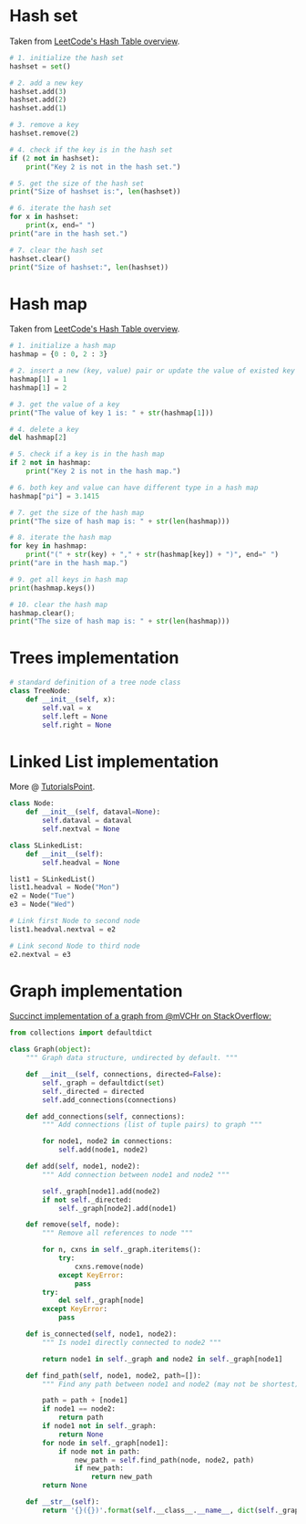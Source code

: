 
# Hash set

Taken from [LeetCode's Hash Table overview](https://leetcode.com/explore/learn/card/hash-table/183/combination-with-other-algorithms/1130/).

```python
# 1. initialize the hash set
hashset = set() 

# 2. add a new key
hashset.add(3)
hashset.add(2)
hashset.add(1)

# 3. remove a key
hashset.remove(2)

# 4. check if the key is in the hash set
if (2 not in hashset):
    print("Key 2 is not in the hash set.")

# 5. get the size of the hash set
print("Size of hashset is:", len(hashset)) 

# 6. iterate the hash set
for x in hashset:
    print(x, end=" ")
print("are in the hash set.")

# 7. clear the hash set
hashset.clear()                         
print("Size of hashset:", len(hashset))
```

# Hash map

Taken from [LeetCode's Hash Table overview](https://leetcode.com/explore/learn/card/hash-table/184/comparison-with-other-data-structures/1129/).

```python
# 1. initialize a hash map
hashmap = {0 : 0, 2 : 3}

# 2. insert a new (key, value) pair or update the value of existed key
hashmap[1] = 1
hashmap[1] = 2

# 3. get the value of a key
print("The value of key 1 is: " + str(hashmap[1]))

# 4. delete a key
del hashmap[2]

# 5. check if a key is in the hash map
if 2 not in hashmap:
    print("Key 2 is not in the hash map.")

# 6. both key and value can have different type in a hash map
hashmap["pi"] = 3.1415

# 7. get the size of the hash map
print("The size of hash map is: " + str(len(hashmap)))

# 8. iterate the hash map
for key in hashmap:
    print("(" + str(key) + "," + str(hashmap[key]) + ")", end=" ")
print("are in the hash map.")

# 9. get all keys in hash map
print(hashmap.keys())

# 10. clear the hash map
hashmap.clear();
print("The size of hash map is: " + str(len(hashmap)))
```

# Trees implementation

```python
# standard definition of a tree node class
class TreeNode:
    def __init__(self, x):
        self.val = x
        self.left = None
        self.right = None
```

# Linked List implementation

More @ [TutorialsPoint](https://www.tutorialspoint.com/python/python_linked_lists.htm).

```python
class Node:
    def __init__(self, dataval=None):
        self.dataval = dataval
        self.nextval = None

class SLinkedList:
    def __init__(self):
        self.headval = None

list1 = SLinkedList()
list1.headval = Node("Mon")
e2 = Node("Tue")
e3 = Node("Wed")

# Link first Node to second node
list1.headval.nextval = e2

# Link second Node to third node
e2.nextval = e3
```

# Graph implementation

[Succinct implementation of a graph from @mVCHr on StackOverflow:](https://stackoverflow.com/a/30747003)

```python
from collections import defaultdict

class Graph(object):
    """ Graph data structure, undirected by default. """

    def __init__(self, connections, directed=False):
        self._graph = defaultdict(set)
        self._directed = directed
        self.add_connections(connections)

    def add_connections(self, connections):
        """ Add connections (list of tuple pairs) to graph """

        for node1, node2 in connections:
            self.add(node1, node2)

    def add(self, node1, node2):
        """ Add connection between node1 and node2 """

        self._graph[node1].add(node2)
        if not self._directed:
            self._graph[node2].add(node1)

    def remove(self, node):
        """ Remove all references to node """

        for n, cxns in self._graph.iteritems():
            try:
                cxns.remove(node)
            except KeyError:
                pass
        try:
            del self._graph[node]
        except KeyError:
            pass

    def is_connected(self, node1, node2):
        """ Is node1 directly connected to node2 """

        return node1 in self._graph and node2 in self._graph[node1]

    def find_path(self, node1, node2, path=[]):
        """ Find any path between node1 and node2 (may not be shortest) """

        path = path + [node1]
        if node1 == node2:
            return path
        if node1 not in self._graph:
            return None
        for node in self._graph[node1]:
            if node not in path:
                new_path = self.find_path(node, node2, path)
                if new_path:
                    return new_path
        return None

    def __str__(self):
        return '{}({})'.format(self.__class__.__name__, dict(self._graph))
```
